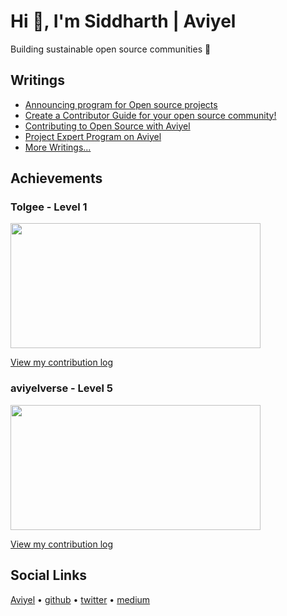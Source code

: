 # Hi 👋, I'm Siddharth | Aviyel

Building sustainable open source communities 💜

## Writings

* [Announcing program for Open source projects](https://aviyel.com/post/3031)
* [Create a Contributor Guide for your open source community!](https://aviyel.com/post/3369)
* [Contributing to Open Source with Aviyel](https://aviyel.com/post/3219)
* [Project Expert Program on Aviyel](https://aviyel.com/post/3021)
* [More Writings...](https://aviyel.com/search?term=\*&uid=2202&root=blog)

## Achievements

### Tolgee - Level 1



<img src = https://user-images.githubusercontent.com/26953573/185976945-17d6a646-5a6f-4fa1-a382-39643382b4a8.png width=400 height=200> </img>

[View my contribution log](https://aviyel.com/user/siddharthaviyel/28/rewards?log)


### aviyelverse - Level 5

<img src =https://aviyel.com/assets/uploads/rewards/share/user/2202/54/share.png width=400 height=200> </img>

[View my contribution log](https://aviyel.com/user/siddharthaviyel/54/rewards?log)




## Social Links
[Aviyel](https://aviyel.com/@siddharthaviyel)  •  [github](https://github.com/siddharth2798)  •  [twitter](https://twitter.com/Siddharthshivkr)  •  [medium](https://medium.com/@writeabyte)



